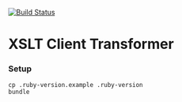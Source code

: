 [![Build Status](https://travis-ci.org/mriddle/xslt-client-transformer.svg?branch=master)](https://travis-ci.org/mriddle/xslt-client-transformer)

XSLT Client Transformer
==========

### Setup

```
cp .ruby-version.example .ruby-version
bundle
````
